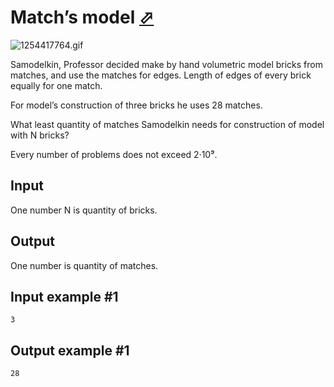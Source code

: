 # Match’s model [⬀](https://www.e-olymp.com/en/problems/3)

![1254417764.gif](1254417764.gif)

Samodelkin, Professor decided make by hand volumetric model bricks from matches, and use the matches for edges. Length of edges of every brick equally for one match.

For model’s construction of three bricks he uses 28 matches.

What least quantity of matches Samodelkin needs for construction of model with N bricks?

Every number of problems does not exceed 2·10⁹.

## Input

One number N is quantity of bricks.

## Output

One number is quantity of matches.


## Input example #1
```
3
```

## Output example #1
```
28
```
